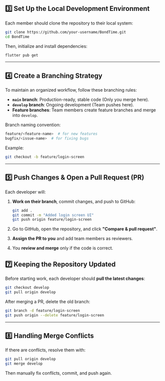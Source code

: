 

## **3️⃣ Set Up the Local Development Environment**
Each member should clone the repository to their local system:

```bash
git clone https://github.com/your-username/BondTime.git
cd BondTime
```

Then, initialize and install dependencies:

```bash
flutter pub get
```

---

## **4️⃣ Create a Branching Strategy**
To maintain an organized workflow, follow these branching rules:

- **`main` branch**: Production-ready, stable code (Only you merge here).
- **`develop` branch**: Ongoing development (Team pushes here).
- **Feature branches**: Team members create feature branches and merge into `develop`.

Branch naming convention:

```bash
feature/<feature-name>  # for new features
bugfix/<issue-name>  # for fixing bugs
```

Example:
```bash
git checkout -b feature/login-screen
```

---

## **5️⃣ Push Changes & Open a Pull Request (PR)**
Each developer will:
1. **Work on their branch**, commit changes, and push to GitHub:

   ```bash
   git add .
   git commit -m "Added login screen UI"
   git push origin feature/login-screen
   ```

2. Go to GitHub, open the repository, and click **"Compare & pull request"**.
3. **Assign the PR to you** and add team members as reviewers.
4. You **review and merge** only if the code is correct.



## **7️⃣ Keeping the Repository Updated**
Before starting work, each developer should **pull the latest changes**:

```bash
git checkout develop
git pull origin develop
```

After merging a PR, delete the old branch:

```bash
git branch -d feature/login-screen
git push origin --delete feature/login-screen
```

---

## **8️⃣ Handling Merge Conflicts**
If there are conflicts, resolve them with:

```bash
git pull origin develop
git merge develop
```

Then manually fix conflicts, commit, and push again.


